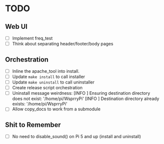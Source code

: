 # TODO

## Web UI

- [ ] Implement freq_test
- [ ] Think about separating header/footer/body pages

## Orchestration

- [ ] Inline the apache_tool into install.
- [ ] Update `make install` to call installer
- [ ] Update `make uninstall` to call uninstaller
- [ ] Create release script orchestration
- [ ] Uninstall message weirdness:
        [INFO ] Ensuring destination directory does not exist: '/home/pi/WsprryPi'
        [INFO ] Destination directory already exists: '/home/pi/WsprryPi'
- [ ] Allow copy_docs to work from a submodule

## Shit to Remember

- [ ] No need to disable_sound() on Pi 5 and up (install and uninstall)
